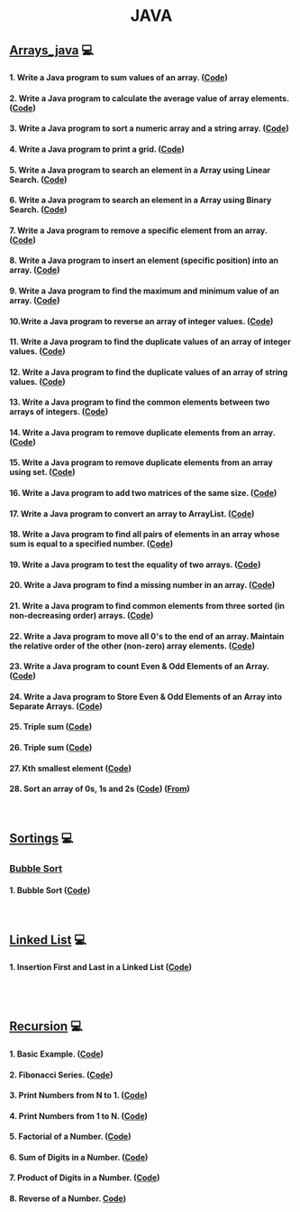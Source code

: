 <h1 align="center">JAVA</h1>  



<!-- ARRAYS JAVA ---------------------------------------------------------------------   -->


## [Arrays_java](https://github.com/aman-singanamala/JAVA/tree/master/src/com/company/arrays_java)  :computer:

#### 1. Write a Java program to sum values of an array. ([Code](https://github.com/aman-singanamala/JAVA/blob/master/src/com/company/arrays_java/_1_sum_of_values_in_array.java))
#### 2. Write a Java program to calculate the average value of array elements. ([Code](https://github.com/aman-singanamala/JAVA/blob/master/src/com/company/arrays_java/_2_average_in_array.java))
#### 3. Write a Java program to sort a numeric array and a string array. ([Code](https://github.com/aman-singanamala/JAVA/blob/master/src/com/company/arrays_java/_3_sort_a_numeric_array.java))
#### 4. Write a Java program to print a grid. ([Code](https://github.com/aman-singanamala/JAVA/blob/master/src/com/company/arrays_java/_4_grid.java))
#### 5. Write a Java program to search an element in a Array using Linear Search. ([Code](https://github.com/aman-singanamala/JAVA/blob/master/src/com/company/arrays_java/_5_linear_search.java))
#### 6. Write a Java program to search an element in a Array using Binary Search. ([Code](https://github.com/aman-singanamala/JAVA/blob/master/src/com/company/arrays_java/_6_binary_search.java))
#### 7. Write a Java program to remove a specific element from an array. ([Code](https://github.com/aman-singanamala/JAVA/blob/master/src/com/company/arrays_java/_7_remove_element_at_given_index.java))
#### 8. Write a Java program to insert an element (specific position) into an array. ([Code](https://github.com/aman-singanamala/JAVA/blob/master/src/com/company/arrays_java/_8_insert_at_given_position.java))
#### 9. Write a Java program to find the maximum and minimum value of an array. ([Code](https://github.com/aman-singanamala/JAVA/blob/master/src/com/company/arrays_java/_9_min_max_inarray.java))
#### 10.Write a Java program to reverse an array of integer values. ([Code](https://github.com/aman-singanamala/JAVA/blob/master/src/com/company/arrays_java/_10_reverse_array.java))
#### 11. Write a Java program to find the duplicate values of an array of integer values. ([Code](https://github.com/aman-singanamala/JAVA/blob/master/src/com/company/arrays_java/_11_duplicates_of_integers_in_array.java))
#### 12. Write a Java program to find the duplicate values of an array of string values. ([Code](https://github.com/aman-singanamala/JAVA/blob/master/src/com/company/arrays_java/_12_duplicates_of_strings_in_array.java))
#### 13. Write a Java program to find the common elements between two arrays of integers. ([Code](https://github.com/aman-singanamala/JAVA/blob/master/src/com/company/arrays_java/_13_common_elements_in_twoarrays.java))
#### 14. Write a Java program to remove duplicate elements from an array. ([Code](https://github.com/aman-singanamala/JAVA/blob/master/src/com/company/arrays_java/_14_remove_duplicates.java))
#### 15. Write a Java program to remove duplicate elements from an array using set. ([Code](https://github.com/aman-singanamala/JAVA/blob/master/src/com/company/arrays_java/_15_remove_duplicates_using_set.java))
#### 16. Write a Java program to add two matrices of the same size. ([Code](https://github.com/aman-singanamala/JAVA/blob/master/src/com/company/arrays_java/_16_add_two_matrices.java))
#### 17. Write a Java program to convert an array to ArrayList. ([Code](https://github.com/aman-singanamala/JAVA/blob/master/src/com/company/arrays_java/_17_convert_array_to_arraylist.java))
#### 18. Write a Java program to find all pairs of elements in an array whose sum is equal to a specified number. ([Code](https://github.com/aman-singanamala/JAVA/blob/master/src/com/company/arrays_java/_18_sumpair.java))
#### 19. Write a Java program to test the equality of two arrays. ([Code](https://github.com/aman-singanamala/JAVA/blob/master/src/com/company/arrays_java/_19_equality_of_arrays.java))
#### 20. Write a Java program to find a missing number in an array. ([Code](https://github.com/aman-singanamala/JAVA/blob/master/src/com/company/arrays_java/_20_missing_natural_number.java))
#### 21. Write a Java program to find common elements from three sorted (in non-decreasing order) arrays. ([Code](https://github.com/aman-singanamala/JAVA/blob/master/src/com/company/arrays_java/_21_common_elements_in_3sorted_arrays.java))
#### 22. Write a Java program to move all 0's to the end of an array. Maintain the relative order of the other (non-zero) array elements. ([Code](https://github.com/aman-singanamala/JAVA/blob/master/src/com/company/arrays_java/_22_move_zeros_to_end.java))
#### 23. Write a Java program to count Even & Odd Elements of an Array. ([Code](https://github.com/aman-singanamala/JAVA/blob/master/src/com/company/arrays_java/_23_even_odd_nums_inarray.java))
#### 24. Write a Java program to Store Even & Odd Elements of an Array into Separate Arrays. ([Code](https://github.com/aman-singanamala/JAVA/blob/master/src/com/company/arrays_java/_24_separate_even_odd_array.java)) 
#### 25. Triple sum ([Code](https://github.com/aman-singanamala/JAVA/blob/master/src/com/company/arrays_java/_25_triple_sum.java))
#### 26. Triple sum ([Code](https://github.com/aman-singanamala/JAVA/blob/master/src/com/company/arrays_java/_26_triple_sum.java))
#### 27. Kth smallest element ([Code](https://github.com/aman-singanamala/JAVA/blob/master/src/com/company/arrays_java/_27_kth_smallest_element.java))
#### 28. Sort an array of 0s, 1s and 2s  ([Code](https://github.com/aman-singanamala/JAVA/blob/master/src/com/company/arrays_java/_28_sort_0s_1s_2s.java)) ([From](https://practice.geeksforgeeks.org/problems/sort-an-array-of-0s-1s-and-2s4231/1))




<br> <!-- SORTINGS ---------------------------------------------------------------------   -->

## [Sortings](https://github.com/aman-singanamala/JAVA/tree/master/src/com/company/sortings)  :computer:

### [Bubble Sort](https://github.com/aman-singanamala/JAVA/tree/master/src/com/company/sortings/bubble_sort)
#### 1. Bubble Sort ([Code](https://github.com/aman-singanamala/JAVA/blob/master/src/com/company/sortings/bubble_sort/sort.java))



<br>
<!-- Linked List ---------------------------------------------------------------------   -->


## [Linked List](https://github.com/aman-singanamala/JAVA/tree/master/src/com/company/LinkedList) :computer:
#### 1. Insertion First and Last in a Linked List ([Code](https://github.com/aman-singanamala/JAVA/blob/master/src/com/company/LinkedList/LL.java))

<br>
<br>
<!-- recursion ---------------------------------------------------------------------   -->

## [Recursion](https://github.com/aman-singanamala/JAVA/tree/master/src/com/company/recursion) :computer:
#### 1. Basic Example. ([Code](https://github.com/aman-singanamala/JAVA/blob/master/src/com/company/recursion/_1_basic.java))
#### 2. Fibonacci Series. ([Code](https://github.com/aman-singanamala/JAVA/blob/master/src/com/company/recursion/_2_fibonacci_number_nth.java))
#### 3. Print Numbers from N to 1. ([Code](https://github.com/aman-singanamala/JAVA/blob/master/src/com/company/recursion/_3_print_N_to_1.java))
#### 4. Print Numbers from 1 to N. ([Code](https://github.com/aman-singanamala/JAVA/blob/master/src/com/company/recursion/_4_print_1_to_N.java))
#### 5. Factorial of a Number. ([Code](https://github.com/aman-singanamala/JAVA/blob/master/src/com/company/recursion/_5_factorial_of_anumber.java))
#### 6. Sum of Digits in a Number. ([Code](https://github.com/aman-singanamala/JAVA/blob/master/src/com/company/recursion/_6_sum_of_digits.java))
#### 7. Product of Digits in a Number. ([Code](https://github.com/aman-singanamala/JAVA/blob/master/src/com/company/recursion/_7_product_of_digits.java))
#### 8. Reverse of a Number.  [Code](https://github.com/aman-singanamala/JAVA/blob/master/src/com/company/recursion/_8_reverse_a_number.java))

